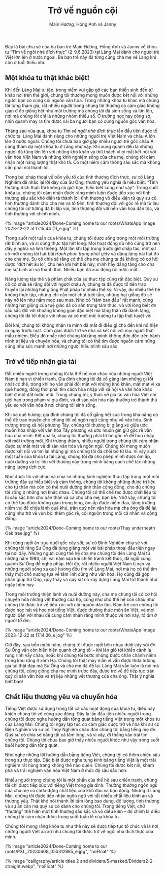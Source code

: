 ﻿---
title: Trở về nguồn cội
author: Main Hương, Hồng Anh và Janny
---

<!-- https://plumvillage.org/articles/coming-home-to-our-roots -->

<p class="editors-preface">Đây là bài chia sẻ của ba bạn trẻ Main Hương, Hồng Anh và Janny về khóa tu “Tìm về ngôi nhà đích thực” (2-9.6.2023) tại Làng Mai dành cho người trẻ Việt lớn lên ở nước ngoài. Ba bạn trẻ này đã từng cùng cha mẹ về Làng khi còn ở tuổi thiếu nhi.</p>

## Một khóa tu thật khác biệt!

Khi đến Làng Mai tu tập, trong niềm vui gặp gỡ các bạn thiền sinh đến từ khắp nơi trên thế giới, chúng tôi thường mong muốn được kết nối với những người bạn có cùng cội nguồn văn hóa. Trong những khóa tu khác mà chúng tôi từng tham gia, rất nhiều người trong chúng tôi thường có cảm giác không gian ở đó giống hệt như môi trường mà chúng tôi đã sinh sống và lớn lên, nơi mà chúng tôi chỉ là những nhóm thiểu số. Ở trường học hay công sở, nhìn quanh may ra tìm được vài ba người bạn có cùng nguồn gốc văn hóa.

Tháng sáu vừa qua, khóa tu *Tìm về ngôi nhà đích thực* lần đầu tiên được tổ chức tại Làng Mai dành riêng cho những người trẻ Việt Nam và châu Á lớn lên ở nước ngoài. Chúng tôi chưa bao giờ gặp nhiều người trẻ gốc châu Á cùng tham dự một khóa tu ở Làng như vậy. Khi xung quanh đều là những người đã từng lớn lên với những khó khăn và thử thách vì bị mất kết nối với văn hóa Việt Nam và những kinh nghiệm sống của cha mẹ, chúng tôi cảm nhận một năng lượng thật khó tả. Có một niềm cảm thông sâu sắc mà không cần phải nói thành lời. 

Trong bài pháp thoại về bốn yếu tố của tình thương đích thực, sư cô Lăng Nghiêm đã nhắc lại lời dạy của Sư Ông, thương yêu nghĩa là hiểu biết. “Tình thương đích thực thì không có giới hạn, hiểu biết cũng như vậy”. Trong suốt khóa tu, chúng tôi cảm nhận được rằng mình luôn được tiếp xúc với tình thương sâu sắc khó diễn tả thành lời: tình thương vô điều kiện từ quý sư cô, tình thương dành cho cha mẹ và tổ tiên, tình thương đối với gốc rễ mà từ lâu chúng tôi cứ tưởng đã bị lấp vùi, tình thương đối với nền văn hóa dân tộc, và tình thương với chính mình.

<div class="removeTopMarginInFollowingElem"></div>

{% image "article2024/Done-Coming home to our roots/WhatsApp Image 2023-12-22 at 17.15.44 (1)_e.jpg" %}

Trong suốt một tuần của khóa tu, chúng tôi được sống trong một môi trường rất bình an, và ai cũng thực tập hết lòng. Mọi hoạt động dù nhỏ cũng trở nên đầy ý nghĩa và linh thiêng. Một lần khi tập trung trước giờ chấp tác, một sư cô mời chúng tôi hát bài *Hạnh phúc trong phút giây* và dâng tặng bài hát đó cho cha mẹ. Sư cô chia sẻ rằng có thể cha mẹ chúng ta đã không có cơ hội được “dứt hết âu lo”, cho nên khi hát bài này, mình hãy dâng tặng cho cha mẹ sự bình an và thảnh thơi. Nhiều bạn đã xúc động rơi nước mắt. 

Năng lượng tập thể và phẩm chất của sự thực tập cũng rất đặc biệt. Quý sư cô có chia sẻ rằng đối với người châu Á, chúng ta đã được tổ tiên trao truyền lại những hạt giống Phật pháp từ nhiều thế kỷ. Vì vậy, dù nhiều thế hệ không thực tập, nhưng chỉ cần một chút tưới tẩm, những hạt giống đó sẽ nảy nở lên như nấm mọc sau mưa. Nhờ có “tâm ban đầu” rất mạnh, cùng những hạt giống của tuệ giác đã có sẵn trong tâm thức, và với lòng biết ơn sâu sắc đối với khoảng không gian đặc biệt mà tăng thân đã dành tặng, chúng tôi đã tới được với nhau và có một môi trường tu tập thật tuyệt vời.

Đôi khi, chúng tôi không nhận ra mình đã mất đi điều gì cho đến khi nó hiện ra ngay trước mặt. Cảm giác được trở về nhà và kết nối với mọi người thật mầu nhiệm. Điều đó nhắc nhở chúng tôi rằng mình không đơn độc trên hành trình trị liệu và chuyển hóa, và chúng tôi có thể tìm được nguồn cảm hứng cũng như sức mạnh nơi những người hiểu mình sâu sắc.

## Trở về tiếp nhận gia tài

Rất nhiều người trong chúng tôi là thế hệ con cháu của những người Việt Nam tị nạn vì chiến tranh. Gia đình chúng tôi đã cố gắng làm những gì tốt nhất có thể, trong khi họ vẫn phải đối mặt với những khó khăn, mất mát vì xa quê hương, đồng thời phải tìm cách hòa nhập với xã hội và văn hóa khác biệt ở một đất nước mới. Trong chúng tôi, ý thức về gia tài văn hóa Việt chỉ giới hạn trong phạm vi gia đình, và di sản văn hóa này thường trở thành thứ yếu so với văn hóa ở nơi chúng tôi sinh sống.

Khi xa quê hương, gia đình chúng tôi đã cố gắng hết sức trong khả năng có thể để trao truyền cho chúng tôi về ngôn ngữ cũng như về văn hóa. Sinh trưởng trong xã hội phương Tây, chúng tôi thường bị giằng xé giữa ước muốn hòa nhập với văn hóa Tây phương và ước muốn gìn giữ gốc rễ văn hóa của mình. Kết quả là, chúng tôi thường phải từ bỏ gốc rễ để hòa nhập với môi trường mới. Khi trưởng thành, nhiều người trong chúng tôi cảm nhận được sự mất mát về di sản văn hóa và ngôn ngữ. Chúng tôi mong muốn được kết nối và tìm lại những gì mà chúng tôi đã chối bỏ từ lâu. Vì vậy suốt một tuần của khóa tu tại Làng, chúng tôi đã cho phép mình được ôm ấp, nuôi dưỡng và trị liệu vết thương này trong mình bằng cách chế tác những năng lượng tích cực. 

Nhờ được tới với nhau và chia sẻ những kinh nghiệm thực tập trong một môi trường đầy sự hiểu biết và cảm thông, chúng tôi không những được trị liệu cho tự thân mà còn có thể nuôi dưỡng tinh thần cộng đồng, cho dù chúng tôi sống ở những nơi khác nhau. Chúng tôi có thể chế tác được chất liệu từ bi sâu sắc hơn cho bản thân và cả cho cha mẹ, bạn bè. Nhờ vậy, chúng tôi có thể tạo được không gian trong lòng, ôm ấp được niềm đau, tăng trưởng niềm vui để chữa lành quá khứ, trân quý nền văn hóa mà cha ông đã để lại, cũng như trở về vun bồi thêm gốc rễ, cội nguồn trong mỗi cá nhân và cộng đồng.

{% image "article2024/Done-Coming home to our roots/Thay underneath Oak tree.jpg" %}

Khi cùng ngồi ăn trưa dưới gốc cây sồi, sư cô Định Nghiêm chia sẻ với chúng tôi rằng Sư Ông đã từng giảng một vài bài pháp thoại đầu tiên ngay tại nơi đây. Những người cùng thế hệ cha mẹ chúng tôi đến Làng Mai từ những năm 1980, chỉ vài năm sau khi chiến tranh kết thúc, đã ngồi xung quanh Sư Ông để nghe pháp. Hồi đó, rất nhiều người Việt Nam tị nạn và những người sống xa quê hương đều tìm về Làng Mai, nơi mà họ có thể tìm thấy một chỗ nương tựa về tâm linh cũng như văn hóa. Họ cũng đã góp phần giúp Sư Ông, quý thầy và quý sư cô xây dựng Làng Mai trở thành như ngày hôm nay.

Trong môi trường thiện lành và nuôi dưỡng này, cha mẹ chúng tôi có cơ hội chuyển hóa những vết thương của họ, cũng như cho thế hệ con cháu như chúng tôi được trở về tiếp xúc với cội nguồn dân tộc. Đám trẻ con chúng tôi được học hát và học nói tiếng Việt, được thưởng thức món ăn Việt, và mọi người đến với nhau để cùng cảm nhận rằng mình thuộc về nơi này, *tổ ấm ở ngoài tổ ấm*. 

{% image "article2024/Done-Coming home to our roots/WhatsApp Image 2023-12-22 at 17.14.36_e.jpg" %}

Giờ đây, sau bốn mươi năm, chúng tôi được ngồi bên nhau dưới cây sồi đó. Sư Ông vẫn còn hiển hiện quanh chúng tôi – khi làn gió tới khiến cành lá rung rinh vẫy chào, hoặc khi chúng tôi bước những bước chân chánh niệm trong khu rừng ở xóm Hạ. Chúng tôi thật may mắn vì vẫn được thừa hưởng gia tài thật đẹp mà Sư Ông và cha mẹ đã để lại. Làng Mai vẫn luôn là nơi mà chúng tôi, cũng giống cha mẹ mình trước đây, được trở về để tiếp tục trân quý di sản văn hóa và trị liệu những vết thương của cha ông. Thật ý nghĩa biết bao!

## Chất liệu thương yêu và chuyển hóa

Tiếng Việt được sử dụng trong tất cả các hoạt động của khóa tu, điều này khiến chúng tôi vô cùng xúc động. Đây là lần đầu tiên nhiều người trong chúng tôi được nghe hướng dẫn tổng quát bằng tiếng Việt trong một khóa tu của Làng Mai. Chúng tôi ngay lập tức có cảm giác được trở về nhà khi sư cô Biện Nghiêm và sư cô Thùy Nghiêm chào đón chúng tôi bằng tiếng mẹ đẻ. Quý sư cô chia sẻ bằng tất cả tấm lòng, và vì vậy, đi thẳng vào trái tim chúng tôi. Chúng tôi chưa bao giờ thấy nhiều người khóc như vậy trong suốt buổi hướng dẫn tổng quát.

Nhờ nghe những lời hướng dẫn bằng tiếng Việt, chúng tôi có thêm chiều sâu trong sự thực tập. Đặc biệt được nghe tụng kinh bằng tiếng Việt là một trải nghiệm rất hùng tráng không thể nào quên. Chúng tôi được kết nối, khám phá và trải nghiệm văn hóa Việt Nam ở mức độ sâu sắc hơn.

Nhiều người trong chúng tôi là một phần của thế hệ sau chiến tranh, chúng tôi chỉ được tiếp xúc với tiếng Việt trong gia đình. Thường thường ngôn ngữ của cha mẹ có chứa đựng chất liệu của khổ đau và bạo động. Nhưng ở Làng Mai, chúng tôi được tiếp nhận ngôn ngữ với rất nhiều chất liệu bình an và thương yêu. Thật khó nói thành lời tấm lòng bao dung, độ lượng, tình thương và sự ân cần mà quý sư cô dành cho chúng tôi. Trong tiếng Việt, chữ “thương” thể hiện một tình thương sâu sắc và vô điều kiện – đó chính là điều chúng tôi cảm nhận được trong suốt tuần lễ của khóa tu.

Chúng tôi mong rằng khóa tu như thế này sẽ được tiếp tục tổ chức và là nơi những người Việt xa xứ như chúng tôi được trở về ngôi nhà đích thực của mình.

<div class="article-end"><div>

{% image "article2024/Done-Coming home to our roots/PXL_20230608_053312985_e.jpg", "noFloat" %}

{% image "calligraphy/article titles 2 and dividers/5-masked/Dividers2-2-straight.webp", "noFloat" %}